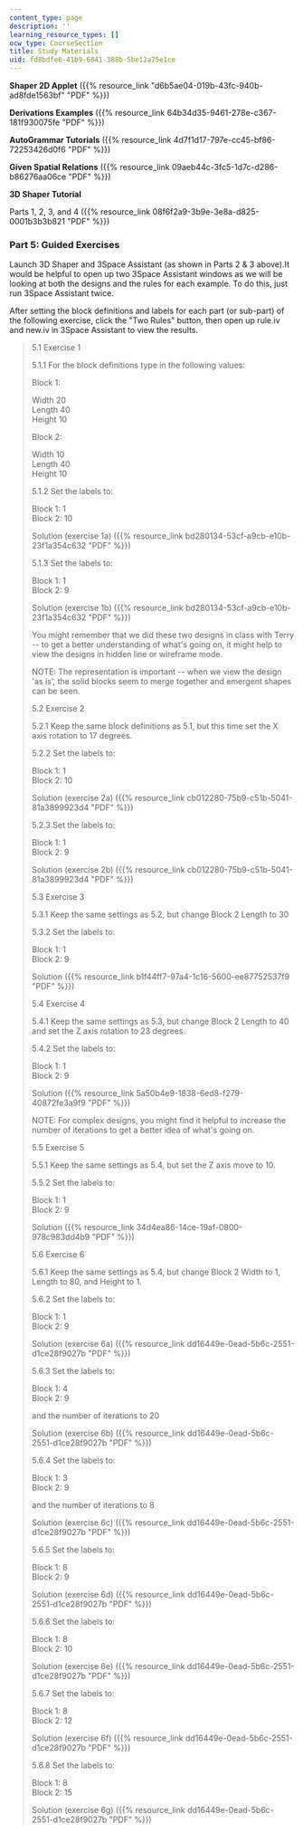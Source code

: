 ```yaml
---
content_type: page
description: ''
learning_resource_types: []
ocw_type: CourseSection
title: Study Materials
uid: fd8bdfe6-41b9-6841-388b-5be12a75e1ce
---
```


**Shaper 2D Applet** ({{% resource_link "d6b5ae04-019b-43fc-940b-ad8fde1563bf" "PDF" %}})

**Derivations Examples** ({{% resource_link 64b34d35-9461-278e-c367-181f930075fe "PDF" %}})

**AutoGrammar Tutorials** ({{% resource_link 4d7f1d17-797e-cc45-bf86-72253426d0f6 "PDF" %}})

**Given Spatial Relations** ({{% resource_link 09aeb44c-3fc5-1d7c-d286-b86276aa06ce "PDF" %}})

**3D Shaper Tutorial**

Parts 1, 2, 3, and 4 ({{% resource_link 08f6f2a9-3b9e-3e8a-d825-0001b3b3b821 "PDF" %}})

### Part 5: Guided Exercises

Launch 3D Shaper and 3Space Assistant (as shown in Parts 2 & 3 above).It would be helpful to open up two 3Space Assistant windows as we will be looking at both the designs and the rules for each example. To do this, just run 3Space Assistant twice.

After setting the block definitions and labels for each part (or sub-part) of the following exercise, click the "Two Rules" button, then open up rule.iv and new.iv in 3Space Assistant to view the results.

> 5.1 Exercise 1
> 
> 5.1.1 For the block definitions type in the following values:
> 
> Block 1:
> 
> Width 20  
> Length 40  
> Height 10
> 
> Block 2:
> 
> Width 10  
> Length 40  
> Height 10
> 
> 5.1.2 Set the labels to:
> 
> Block 1: 1  
> Block 2: 10
> 
> Solution (exercise 1a) ({{% resource_link bd280134-53cf-a9cb-e10b-23f1a354c632 "PDF" %}})
> 
> 5.1.3 Set the labels to:
> 
> Block 1: 1  
> Block 2: 9
> 
> Solution (exercise 1b) ({{% resource_link bd280134-53cf-a9cb-e10b-23f1a354c632 "PDF" %}})
> 
> You might remember that we did these two designs in class with Terry -- to get a better understanding of what's going on, it might help to view the designs in hidden line or wireframe mode.
> 
> NOTE: The representation is important -- when we view the design 'as is', the solid blocks seem to merge together and emergent shapes can be seen.
> 
> 5.2 Exercise 2
> 
> 5.2.1 Keep the same block definitions as 5.1, but this time set the X axis rotation to 17 degrees.
> 
> 5.2.2 Set the labels to:
> 
> Block 1: 1  
> Block 2: 10
> 
> Solution (exercise 2a) ({{% resource_link cb012280-75b9-c51b-5041-81a3899923d4 "PDF" %}})
> 
> 5.2.3 Set the labels to:
> 
> Block 1: 1  
> Block 2: 9
> 
> Solution (exercise 2b) ({{% resource_link cb012280-75b9-c51b-5041-81a3899923d4 "PDF" %}})
> 
> 5.3 Exercise 3
> 
> 5.3.1 Keep the same settings as 5.2, but change Block 2 Length to 30
> 
> 5.3.2 Set the labels to:
> 
> Block 1: 1  
> Block 2: 9
> 
> Solution ({{% resource_link b1f44ff7-97a4-1c16-5600-ee87752537f9 "PDF" %}})
> 
> 5.4 Exercise 4
> 
> 5.4.1 Keep the same settings as 5.3, but change Block 2 Length to 40 and set the Z axis rotation to 23 degrees.
> 
> 5.4.2 Set the labels to:
> 
> Block 1: 1  
> Block 2: 9
> 
> Solution ({{% resource_link 5a50b4e9-1838-6ed8-f279-40872fe3a9f9 "PDF" %}})
> 
> NOTE: For complex designs, you might find it helpful to increase the number of iterations to get a better idea of what's going on.
> 
> 5.5 Exercise 5
> 
> 5.5.1 Keep the same settings as 5.4, but set the Z axis move to 10.
> 
> 5.5.2 Set the labels to:
> 
> Block 1: 1  
> Block 2: 9
> 
> Solution ({{% resource_link 34d4ea86-14ce-19af-0800-978c983dd4b9 "PDF" %}})
> 
> 5.6 Exercise 6
> 
> 5.6.1 Keep the same settings as 5.4, but change Block 2 Width to 1, Length to 80, and Height to 1.
> 
> 5.6.2 Set the labels to:
> 
> Block 1: 1  
> Block 2: 9
> 
> Solution (exercise 6a) ({{% resource_link dd16449e-0ead-5b6c-2551-d1ce28f9027b "PDF" %}})
> 
> 5.6.3 Set the labels to:
> 
> Block 1: 4  
> Block 2: 9
> 
> and the number of iterations to 20
> 
> Solution (exercise 6b) ({{% resource_link dd16449e-0ead-5b6c-2551-d1ce28f9027b "PDF" %}})
> 
> 5.6.4 Set the labels to:
> 
> Block 1: 3  
> Block 2: 9
> 
> and the number of iterations to 8
> 
> Solution (exercise 6c) ({{% resource_link dd16449e-0ead-5b6c-2551-d1ce28f9027b "PDF" %}})
> 
> 5.6.5 Set the labels to:
> 
> Block 1: 8  
> Block 2: 9
> 
> Solution (exercise 6d) ({{% resource_link dd16449e-0ead-5b6c-2551-d1ce28f9027b "PDF" %}})
> 
> 5.6.6 Set the labels to:
> 
> Block 1: 8  
> Block 2: 10
> 
> Solution (exercise 6e) ({{% resource_link dd16449e-0ead-5b6c-2551-d1ce28f9027b "PDF" %}})
> 
> 5.6.7 Set the labels to:
> 
> Block 1: 8  
> Block 2: 12
> 
> Solution (exercise 6f) ({{% resource_link dd16449e-0ead-5b6c-2551-d1ce28f9027b "PDF" %}})
> 
> 5.6.8 Set the labels to:
> 
> Block 1: 8  
> Block 2: 15
> 
> Solution (exercise 6g) ({{% resource_link dd16449e-0ead-5b6c-2551-d1ce28f9027b "PDF" %}})